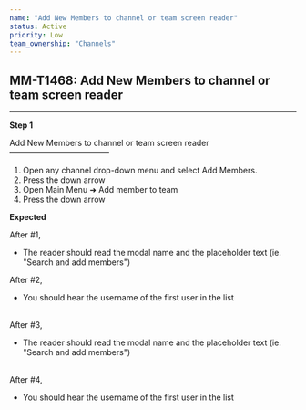 ```yaml
---
name: "Add New Members to channel or team screen reader"
status: Active
priority: Low
team_ownership: "Channels"
---
```


## MM-T1468: Add New Members to channel or team screen reader

---

**Step 1**

Add New Members to channel or team screen reader\
–––––––––––––––––––––––––

1. Open any channel drop-down menu and select Add Members.
2. Press the down arrow
3. Open Main Menu ➜ Add member to team
4. Press the down arrow

**Expected**

After #1,

- The reader should read the modal name and the placeholder text (ie. "Search and add members")

After #2,

- You should hear the username of the first user in the list

\
After #3,

- The reader should read the modal name and the placeholder text (ie. "Search and add members")

\
After #4,

- You should hear the username of the first user in the list
